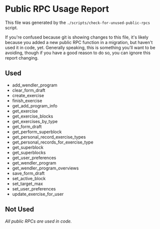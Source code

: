 # Public RPC Usage Report

This file was generated by the `./scripts/check-for-unused-public-rpcs` script.

If you're confused because git is showing changes to this file, it's likely
because you added a new public RPC function in a migration, but haven't used it
in code, yet. Generally speaking, this is something you'll want to be avoiding,
though if you have a good reason to do so, you can ignore this report changing.

## Used

- add_wendler_program
- clear_form_draft
- create_exercise
- finish_exercise
- get_add_program_info
- get_exercise
- get_exercise_blocks
- get_exercises_by_type
- get_form_draft
- get_perform_superblock
- get_personal_record_exercise_types
- get_personal_records_for_exercise_type
- get_superblock
- get_superblocks
- get_user_preferences
- get_wendler_program
- get_wendler_program_overviews
- save_form_draft
- set_active_block
- set_target_max
- set_user_preferences
- update_exercise_for_user

## Not Used

_All public RPCs are used in code._
